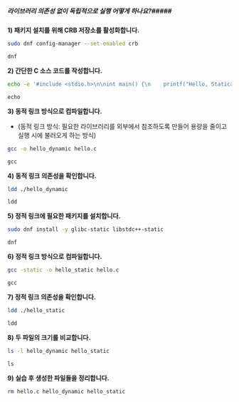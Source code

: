 ##### 라이브러리 의존성 없이 독립적으로 실행 어떻게 하나요?#####

**1) 패키지 설치를 위해 CRB 저장소를 활성화합니다.**
```bash
sudo dnf config-manager --set-enabled crb
```
```tech
dnf
```

**2) 간단한 C 소스 코드를 작성합니다.**
```bash
echo -e '#include <stdio.h>\n\nint main() {\n    printf("Hello, Statically Linked World!\\n");\n    return 0;\n}' > hello.c
```
```tech
echo
```

**3) 동적 링크 방식으로 컴파일합니다.**
* (동적 링크 방식: 필요한 라이브러리를 외부에서 참조하도록 만들어 용량을 줄이고 실행 시에 불러오게 하는 방식)
```bash
gcc -o hello_dynamic hello.c
```
```tech
gcc
```

**4) 동적 링크 의존성을 확인합니다.**
```bash
ldd ./hello_dynamic
```
```tech
ldd
```

**5) 정적 링크에 필요한 패키지를 설치합니다.**
```bash
sudo dnf install -y glibc-static libstdc++-static
```
```tech
dnf
```

**6) 정적 링크 방식으로 컴파일합니다.**
```bash
gcc -static -o hello_static hello.c
```
```tech
gcc
```

**7) 정적 링크 의존성을 확인합니다.**
```bash
ldd ./hello_static
```
```tech
ldd
```

**8) 두 파일의 크기를 비교합니다.**
```bash
ls -l hello_dynamic hello_static
```
```tech
ls
```

**9) 실습 후 생성한 파일들을 정리합니다.**
```bash
rm hello.c hello_dynamic hello_static
```
